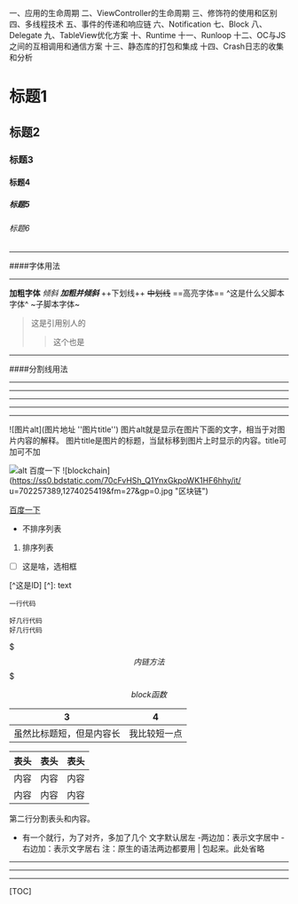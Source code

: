 一、应用的生命周期
二、ViewController的生命周期
三、修饰符的使用和区别
四、多线程技术
五、事件的传递和响应链
六、Notification
七、Block
八、Delegate
九、TableView优化方案
十、Runtime
十一、Runloop
十二、OC与JS之间的互相调用和通信方案
十三、静态库的打包和集成
十四、Crash日志的收集和分析



# 标题1
## 标题2
### 标题3
#### 标题4
##### 标题5
###### 标题6

*****
####字体用法
*****

**加粗字体**
*倾斜*
***加粗并倾斜***
++下划线++
~~中划线~~
==高亮字体==
^这是什么父脚本字体^
~子脚本字体~
>这是引用别人的
>>这个也是


*****
####分割线用法
*****

---
----
***
****

![图片alt](图片地址 ''图片title'')
图片alt就是显示在图片下面的文字，相当于对图片内容的解释。
图片title是图片的标题，当鼠标移到图片上时显示的内容。title可加可不加

![alt 百度一下](https://www.baidu.com/s?wd=今日新鲜事&tn=SE_Pclogo_6ysd4c7a&sa=ire_dl_gh_logo&rsv_dl=igh_logo_pc)
![blockchain](https://ss0.bdstatic.com/70cFvHSh_Q1YnxGkpoWK1HF6hhy/it/
u=702257389,1274025419&fm=27&gp=0.jpg "区块链")

[百度一下](http://www.baidu.com)


- 不排序列表
1. 排序列表
- [ ] 这是啥，选相框

[^这是ID]
[^]: text

`一行代码`
```
好几行代码
好几行代码
```
$$$内链方法$$$

$$
block 函数
$$

| 3 | 4 |
|--------|--------|
|    虽然比标题短，但是内容长   |  我比较短一点     |

表头|表头|表头
---|:--:|---:
内容|内容|内容
内容|内容|内容

第二行分割表头和内容。
- 有一个就行，为了对齐，多加了几个
文字默认居左
-两边加：表示文字居中
-右边加：表示文字居右
注：原生的语法两边都要用 | 包起来。此处省略


* * *

- - -

_ _ _


[TOC]



